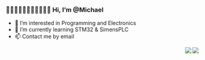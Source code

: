 ### 👋👋🏻👋🏼👋🏽👋🏾👋🏿 Hi, I’m @Michael
- 👀 I’m interested in Programming and Electronics
- 🌱 I’m currently learning STM32 & SimensPLC
- 📫 Contact me by email

<!---
michaelelect/michaelelect is a ✨ special ✨ repository because its `README.md` (this file) appears on your GitHub profile.
You can click the Preview link to take a look at your changes.
--->

<!--![Github Stats](https://github-readme-stats.vercel.app/api?username=michaelchemic&show_icons=true&theme=dark&count_private=true)
-->

<img align="right" src="https://github-readme-stats.vercel.app/api?username=michaelchemic&show_icons=true&theme=dark&count_private=true" />

<!--![Most Used Languages](https://github-readme-stats.vercel.app/api/top-langs/?username=michaelchemic&theme=dark&layout=compact)
-->
<img align="right" src="https://github-readme-stats.vercel.app/api/top-langs/?username=michaelchemic&theme=dark&layout=compact" />
                        
<!--[![Top Langs](https://github-readme-stats.vercel.app/api/top-langs/?username=michaelchemic)](https://github.com/anuraghazra/github-readme-stats)
-->
